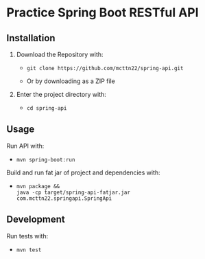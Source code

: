 # Practice Spring Boot RESTful API

## Installation

1. Download the Repository with:

   - ```
     git clone https://github.com/mcttn22/spring-api.git
     ```
   -  Or by downloading as a ZIP file

2. Enter the project directory with:
   - ```
     cd spring-api
     ```

## Usage

Run API with:
- ```
  mvn spring-boot:run
  ```

Build and run fat jar of project and dependencies with:
- ```
  mvn package &&
  java -cp target/spring-api-fatjar.jar com.mcttn22.springapi.SpringApi
  ```

## Development

Run tests with:
- ```
  mvn test
  ```


